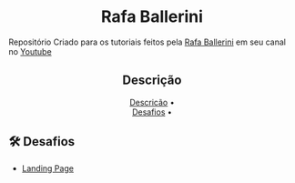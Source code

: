 <h1 align="center">Rafa Ballerini</h1>



Repositório Criado para os tutoriais feitos pela <a href="https://github.com/rafaballerini">Rafa Ballerini</a> em seu canal no <a href="https://www.youtube.com/c/rafaellaballerini">Youtube</a>

<h2 align="center">Descrição</h2><a name="descricao"></a>

<p align="center">
    <a href="#descricao">Descricão</a> •
    <br/>
    <a href="#desafios">Desafios</a> •
</p>
<h2><a name="desafios">🛠️ Desafios</a></h2>

- <a href="https://github.com/carlosvinicius-ai/projetos-youtube/tree/master/Ballerini/Landing%20Page">Landing Page</a>

